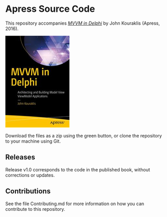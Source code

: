 # Apress Source Code

This repository accompanies [*MVVM in Delphi*](http://www.apress.com/9781484222133) by John Kouraklis (Apress, 2016).

![Cover image](9781484222133.jpg)

Download the files as a zip using the green button, or clone the repository to your machine using Git.

## Releases

Release v1.0 corresponds to the code in the published book, without corrections or updates.

## Contributions

See the file Contributing.md for more information on how you can contribute to this repository.
